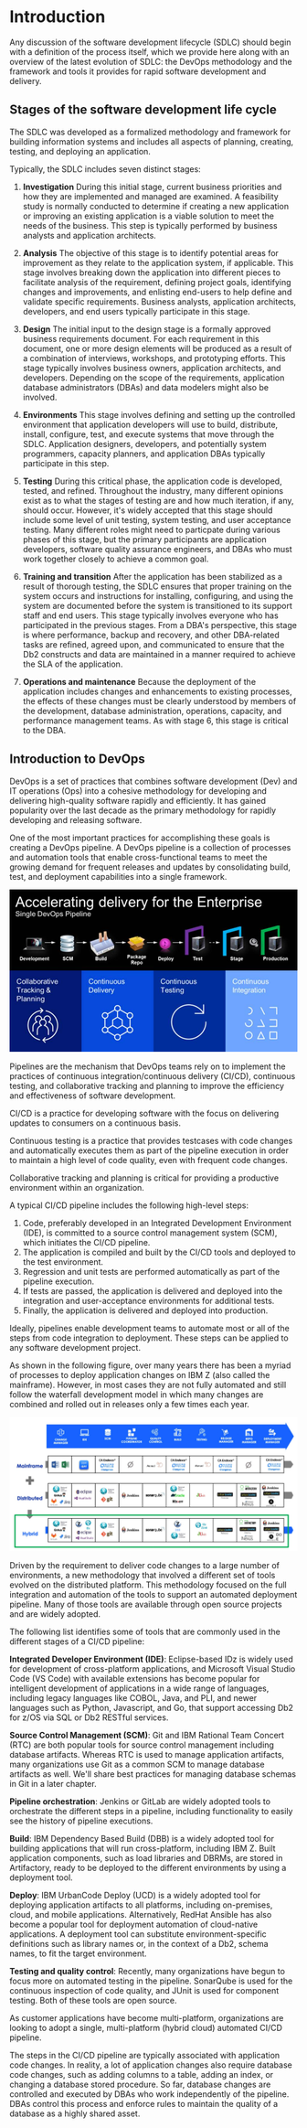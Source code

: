 # Introduction
Any discussion of the software development lifecycle (SDLC) should begin with a definition of the process itself, which we provide here along with an overview of the latest evolution of SDLC: the DevOps methodology and the framework and tools it provides for rapid software development and delivery.

## **Stages of the** software development life cycle

The SDLC was developed as a formalized methodology and framework for building information systems and includes all aspects of planning, creating, testing, and deploying an application. 

Typically, the SDLC includes seven distinct stages:


1. **Investigation** During this initial stage, current business priorities and how they are implemented and managed are examined. A feasibility study is normally conducted to determine if creating a new application or improving an existing application is a viable solution to meet the needs of the business. This step is typically performed by business analysts and application architects.

2. **Analysis** The objective of this stage is to identify potential areas for improvement as they relate to the application system, if applicable. This stage involves breaking down the application into different pieces to facilitate analysis of the requirement, defining project goals, identifying changes and improvements, and enlisting end-users to help define and validate specific requirements. Business analysts, application architects, developers, and end users typically participate in this stage.

3. **Design** The initial input to the design stage is a formally approved business requirements document. For each requirement in this document, one or more design elements will be produced as a result of a combination of interviews, workshops, and prototyping efforts. This stage typically involves business owners, application architects, and developers.  Depending on the scope of the requirements, application database administrators (DBAs) and data modelers might also be involved.

4. **Environments** This stage involves defining and setting up the controlled environment that application developers will use to build, distribute, install, configure, test, and execute systems that move through the SDLC. Application designers, developers, and potentially system programmers, capacity planners, and application DBAs typically participate in this step.

5. **Testing** During this critical phase, the application code is developed, tested, and refined. Throughout the industry, many different opinions exist as to what the stages of testing are and how much iteration, if any, should occur. However, it's widely accepted that this stage should include some level of unit testing, system testing, and user acceptance testing. Many different roles might need to particpate during various phases of this stage, but the primary participants are application developers, software quality assurance engineers, and DBAs who must work together closely to achieve a common goal.

6. **Training and transition**  After the application has been stabilized as a result of thorough testing, the SDLC ensures that proper training on the system occurs and instructions for installing, configuring, and using the system are documented before the system is transitioned to its support staff and end users. This stage typically involves everyone who has participated in the previous stages. From a DBA's perspective, this stage is where performance, backup and recovery, and other DBA-related tasks are refined, agreed upon, and communicated to ensure that the Db2 constructs and data are maintained in a manner required to achieve the SLA of the application.

7. **Operations and maintenance** Because the deployment of the application includes changes and enhancements to existing processes, the effects of these changes must be clearly understood by members of the development, database administration, operations, capacity, and performance management teams. As with stage 6, this stage is critical to the DBA.
   

## Introduction to DevOps

DevOps is a set of practices that combines software development (Dev) and IT operations (Ops) into a cohesive methodology for developing and delivering high-quality software rapidly and efficiently. It has gained popularity over the last decade as the primary methodology for rapidly developing and releasing software. 

One of the most important practices for accomplishing these goals is creating a DevOps pipeline. A DevOps pipeline is a collection of processes and automation tools that enable cross-functional teams to meet the growing demand for frequent releases and updates by consolidating build, test, and deployment capabilities into a single framework.

![Enterprise DevOps Pipeline](images/enterprisePipeline.jpg)


Pipelines are the mechanism that DevOps teams rely on to implement the practices of continuous integration/continuous delivery (CI/CD), continuous testing, and collaborative tracking and planning to improve the efficiency and effectiveness of software development.
 
CI/CD is a practice for developing software with the  focus on delivering updates to consumers on a continuous basis. 

Continuous testing is a practice that provides testcases with code changes and automatically executes them as part of the pipeline execution in order to maintain a high level of code quality, even with frequent code changes.
 
Collaborative tracking and planning is critical for providing a productive environment within an organization.

A typical CI/CD pipeline includes the following high-level steps:

  1. Code, preferably developed in an Integrated Development Environment (IDE), is committed to a source control management system (SCM), which initiates the CI/CD pipeline.
  2. The application is compiled and built by the CI/CD tools and deployed to the test environment.
  3. Regression and unit tests are performed automatically as part of the pipeline execution.
  4. If tests are passed, the application is delivered and deployed into the integration and user-acceptance environments for additional tests.
  5. Finally, the application is delivered and deployed into production.

Ideally, pipelines enable development teams to automate most or all of the steps from code integration to deployment. These steps can be applied to any software development project.

As shown in the following figure, over many years there has been a myriad of processes to deploy application changes on IBM Z (also called the mainframe). However, in most cases they are not fully automated and still follow the waterfall development model in which many changes are combined and rolled out in releases only a few times each year.

![Example of tools for implementing an enterprise DevOps pipeline](images/PipelineToolsExample.jpg)

Driven by the requirement to deliver code changes to a large number of environments, a new methodology that involved a different set of tools evolved on the distributed platform. This methodology focused on the full integration and automation of the tools to support an automated deployment pipeline. Many of those tools are available through open source projects and are widely adopted.

The following list identifies some of tools that are commonly used in the different stages of a CI/CD pipeline:

**Integrated Developer Environment (IDE)**: Eclipse-based IDz is widely used for development of cross-platform applications, and Microsoft Visual Studio Code (VS Code) with available extensions has become popular for intelligent development of applications in a wide range of languages, including legacy languages like COBOL, Java, and PLI, and newer languages such as Python, Javascript, and Go, that support accessing Db2 for z/OS via SQL or Db2 RESTful services.

**Source Control Management (SCM)**: Git and IBM Rational Team Concert (RTC) are both popular tools for source control management including database artifacts. Whereas RTC is used to manage application artifacts, many organizations use Git as a common SCM to manage database artifacts as well. We'll share best practices for managing database schemas in Git in a later chapter.  

**Pipeline orchestration**: Jenkins or GitLab are widely adopted tools to orchestrate the different steps in a pipeline, including functionality to easily see the history of pipeline executions.

**Build**: IBM Dependency Based Build (DBB) is a widely adopted tool for building applications that will run cross-platform, including IBM Z. Built application components, such as load libraries and DBRMs, are stored in Artifactory, ready to be deployed to the different environments by using a deployment tool.
 
**Deploy**: IBM UrbanCode Deploy (UCD) is a widely adopted tool for deploying application artifacts to all platforms, including on-premises, cloud, and mobile applications. Alternatively, RedHat Ansible has also become a popular tool for deployment automation of cloud-native applications. A deployment tool can substitute environment-specific definitions such as library names or, in the context of a Db2, schema names, to fit the target environment. 

**Testing and quality control**: Recently, many organizations have begun to focus more on automated testing in the pipeline. SonarQube is used for the continuous inspection of code quality, and JUnit is used for component testing. Both of these tools are open source.

As customer applications have become multi-platform, organizations are looking to adopt a single, multi-platform (hybrid cloud) automated CI/CD pipeline.

The steps in the CI/CD pipeline are typically associated with application code changes. In reality, a lot of application changes also require database code changes, such as adding columns to a table, adding an index, or changing a database stored procedure. So far, database changes are controlled and executed by DBAs who work independently of the pipeline. DBAs control this process and enforce rules to maintain the quality of a database as a highly shared asset.
